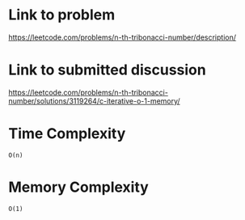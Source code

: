 # Link to problem
https://leetcode.com/problems/n-th-tribonacci-number/description/

# Link to submitted discussion
https://leetcode.com/problems/n-th-tribonacci-number/solutions/3119264/c-iterative-o-1-memory/

# Time Complexity
`O(n)`

# Memory Complexity
`O(1)`
